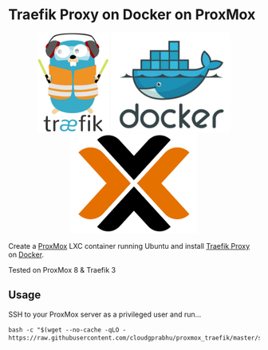 # Traefik Proxy on Docker on ProxMox

<p align="center">
    <img height="200" alt="Traefik Logo" src="img/logo_traefik.png">
    <img height="200" alt="Docker Logo" src="img/logo_docker.png">
    <img height="200" alt="ProxMox Logo" src="img/logo_proxmox.png">
</p>

Create a [ProxMox](https://www.proxmox.com/en/) LXC container running Ubuntu and install [Traefik Proxy](https://doc.traefik.io/traefik/) on [Docker](https://www.docker.com/).

Tested on ProxMox 8 & Traefik 3

## Usage

SSH to your ProxMox server as a privileged user and run...

```shell
bash -c "$(wget --no-cache -qLO - https://raw.githubusercontent.com/cloudgprabhu/proxmox_traefik/master/setup.sh)"
```
